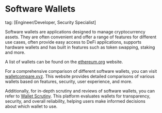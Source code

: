 # Software Wallets
tag: [Engineer/Developer, Security Specialist]

Software wallets are applications designed to manage cryptocurrency assets.
They are often convenient and offer a range of features for different use cases, often provide easy access to DeFi applications, supports hardware wallets and has built in features such as token swapping, staking and more.

A list of wallets can be found on the [ethereum.org](https://ethereum.org/en/wallets/) website.

For a comprehensive comparison of different software wallets, you can visit [walletcompare.xyz](https://walletcompare.xyz). This website provides detailed comparisons of various wallets based on features, security, user experience, and more.

Additionally, for in-depth scrutiny and reviews of software wallets, you can refer to [Wallet Scrutiny](https://walletscrutiny.com). This platform evaluates wallets for transparency, security, and overall reliability, helping users make informed decisions about which wallet to use.
